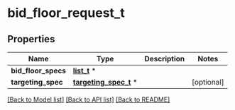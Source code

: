 # bid_floor_request_t

## Properties
Name | Type | Description | Notes
------------ | ------------- | ------------- | -------------
**bid_floor_specs** | [**list_t**](bid_floor_spec.md) \* |  | 
**targeting_spec** | [**targeting_spec_t**](targeting_spec.md) \* |  | [optional] 

[[Back to Model list]](../README.md#documentation-for-models) [[Back to API list]](../README.md#documentation-for-api-endpoints) [[Back to README]](../README.md)



